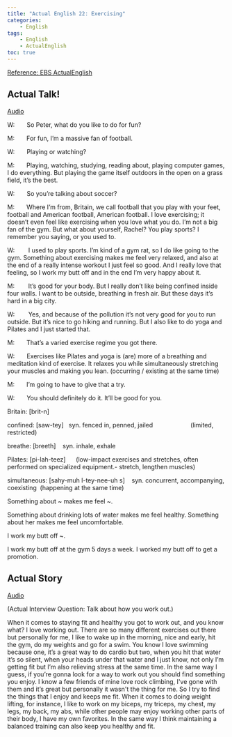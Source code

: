 ```yaml
---
title: "Actual English 22: Exercising"
categories:
    - English
tags:
    - English
    - ActualEnglish
toc: true
---
```


[Reference: EBS ActualEnglish](http://home.ebse.co.kr/actualenglish/)

## Actual Talk!
[Audio](https://my.pcloud.com/publink/show?code=XZ5fMl7ZTYB0qR0iE6jVykthQpoe2pyrAD3XX)

W:       So Peter, what do you like to do for fun?

M:       For fun, I’m a massive fan of football.

W:       Playing or watching?

M:       Playing, watching, studying, reading about, playing computer games, I do everything. But playing the game itself outdoors in the open on a grass field, it’s the best.

W:       So you’re talking about soccer?

M:       Where I’m from, Britain, we call football that you play with your feet, football and American football, American football. I love exercising; it doesn’t even feel like exercising when you love what you do. I’m not a big fan of the gym. But what about yourself, Rachel? You play sports? I remember you saying, or you used to.

W:        I used to play sports. I’m kind of a gym rat, so I do like going to the gym. Something about exercising makes me feel very relaxed, and also at the end of a really intense workout I just feel so good. And I really love that feeling, so I work my butt off and in the end I’m very happy about it.

M:        It’s good for your body. But I really don’t like being confined inside four walls. I want to be outside, breathing in fresh air. But these days it’s hard in a big city.

W:        Yes, and because of the pollution it’s not very good for you to run outside. But it’s nice to go hiking and running. But I also like to do yoga and Pilates and I just started that.

M:       That’s a varied exercise regime you got there.

W:       Exercises like Pilates and yoga is (are) more of a breathing and meditation kind of exercise. It relaxes you while simultaneously stretching your muscles and making you lean. (occurring / existing at the same time)

M:       I’m going to have to give that a try.

W:       You should definitely do it. It’ll be good for you.

Britain: [brit-n]

confined: [saw-tey]   syn. fenced in, penned, jailed                      (limited, restricted)

breathe: [breeth]    syn. inhale, exhale

Pilates: [pi-lah-teez]      (low-impact exercises and stretches, often performed on specialized equipment.- stretch, lengthen muscles)

simultaneous: [sahy-muh l-tey-nee-uh s]    syn. concurrent, accompanying, coexisting  (happening at the same time)

Something about ~ makes me feel ~.

Something about drinking lots of water makes me feel healthy.
Something about her makes me feel uncomfortable.

I work my butt off ~.

I work my butt off at the gym 5 days a week.
I worked my butt off to get a promotion.


## Actual Story
[Audio](https://my.pcloud.com/publink/show?code=XZFfMl7ZkOR2mrJ6aOQxMMXTMUON0Jhe5Swy)

(Actual Interview Question: Talk about how you work out.)

When it comes to staying fit and healthy you got to work out, and you know what? I love working out. There are so many different exercises out there but personally for me, I like to wake up in the morning, nice and early, hit the gym, do my weights and go for a swim. You know I love swimming because one, it’s a great way to do cardio but two, when you hit that water it’s so silent, when your heads under that water and I just know, not only I’m getting fit but I’m also relieving stress at the same time. In the same way I guess, if you’re gonna look for a way to work out you should find something you enjoy. I know a few friends of mine love rock climbing, I've gone with them and it’s great but personally it wasn't the thing for me. So I try to find the things that I enjoy and keeps me fit. When it comes to doing weight lifting, for instance, I like to work on my biceps, my triceps, my chest, my legs, my back, my abs, while other people may enjoy working other parts of their body, I have my own favorites. In the same way I think maintaining a balanced training can also keep you healthy and fit.
